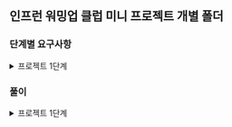 ## 인프런 워밍업 클럽 미니 프로젝트 개별 폴더

### 단계별 요구사항

<details>
<summary>프로젝트 1단계</summary>

#### 요구사항

- 프로젝트 최소 설정이 이루어져야 합니다.
- 팀 등록 기능
  - 회사에 있는 팀을 등록할 수 있어야 합니다. 팀이 가져야할 필수 정보는 다음과 같습니다.
  - `팀 이름`
- 직원 등록 기능
  - 직원을 등록할 수 있어야 합니다. 직원이 가져야할 필수 정보는 다음과 같습니다.
  - `직원 이름`
  - `팀의 매니저인지 매니저가 아닌지 여부`
  - `회사에 들어온 일자`
  - `생일`
- 팀 조회 기능
  - 모든 팀의 정보를 한 번에 조회할 수 있어야 합니다.

```json
{
  "result": [
    {
      "name": "팀 이름",
      "manager": "팀 매니저 이름",
      "memberCount": "팀 인원 수"
    }
  ]
}
```

- 직원 조회 기능

```json
{
  "result": [
    {
      "name": "직원 이름",
      "teamName": "소속 팀 이름",
      "role": "MANAGER or MEMBER",
      "birthday": "1999-09-09",
      "workStartDate": "2024-02-29"
    }
  ]
}
```

</details>

### 풀이

<details>
<summary>프로젝트 1단계</summary>


#### 중점 구현 사항

- 팀 등록 기능
- 팀 조회 기능
- 직원 등록 기능
- 직원 조회 기능
- 직업 룰(Manager, Member) 업데이트 기능
- 최대한 요구사항을 충족시키면서 `TDD` 로 구현
- `Controller Layer` 에 대해 `MockMvc` 를 활용, `Layer Level` 테스트 작성
- 각 기능에 대한 `Integration Test` 작성
- 각 기능에 대한 `Unit Test` 작성

#### 요청 값 검증

- `@Valid` 를 사용하여 요청값 검증

```java
public record MemberRegistrationRequest(
        @NotBlank(message = "이름은 필수 입력값 입니다.")
        String name,

        String teamName,

        @NotNull(message = "생일은 필수 입력값 입니다.")
        @JsonFormat(shape = JsonFormat.Shape.STRING, pattern = "yyyy-MM-dd", timezone = "Asia/Seoul")
        LocalDate birthday,

        @NotNull(message = "근무 시작일은 필수 입력값 입니다.")
        @JsonFormat(shape = JsonFormat.Shape.STRING, pattern = "yyyy-MM-dd", timezone = "Asia/Seoul")
        LocalDate workStartDate
) {
    // ...
}
```

#### 도메인 객체와 `Entity` 객체 분리

- `database` 연결을 위한 `entity` 객체와 도메인 로직을 담당하는 도메인 객체를 분리하여 관리
- 장점: 도메인 객체를 `POJO(Plain Old Java Object)` 로 관리 가능하다.
- 단점: JPA ORM 의 특정 기술(변경감지 등)을 사용할 수 없다.

```java
public record Member(Long id, String name, String teamName, Role role, LocalDate birthday,
                     LocalDate workStartDate) {

    // ...

    public Member updateRole() {
        if (this.role.equals(Role.MANAGER)) {
            return new Member(id, name, teamName, Role.MEMBER, birthday, workStartDate);
        }
        return new Member(id, name, teamName, Role.MANAGER, birthday, workStartDate);
    }

    public boolean isDuplicateMember(Member member) {
        return this.name.equals(member.name()) &&
                this.birthday.equals(member.birthday()) &&
                this.workStartDate.equals(member.workStartDate());
    }

    public boolean isTeamMember(String teamName) {
        return this.teamName.equals(teamName);
    }

    public boolean isTeamManager() {
        return this.role.equals(Role.MANAGER);
    }
}
```

- `Member` 도메인 객체
- 검증 또는 업데이트 등 도메인 로직 존재

```java
@Entity
@Table(name = "members")
public class MemberEntity {

    @Id
    @GeneratedValue(strategy = GenerationType.IDENTITY)
    private Long id;

    private String name;
    private String teamName;

    @Enumerated(EnumType.STRING)
    private Role role;

    private LocalDate birthday;
    private LocalDate workStartDate;

    protected MemberEntity() {
    }

    // model to entity or entity to model 처리 로직
}
```

- `Member entity` 객체
- `model to entity` 또는 `entity to model` 변환 로직만 존재
- 업데이트 또는 검증 로직은 `entity` 객체에 없다.

#### 계층간 추상화

- 계층간 추상화 진행
- 의존관계 역전 원칙(DIP)
- 구현체를 의존하지 않고 인터페이스를 의존하도록 설계
- 장점: 구현체를 갈아 끼우기 매우 편리하다.
- 단점: 작업 공수가 많이 들어가고, 설계가 복잡해진다.

```mermaid
flowchart LR
    Controller --> Service_Interface --> Service_구현체 --> Repository_Interface --> Repository_구현체
```
- 의존성 플로우 차트

#### TDD

- 테스트 주도 개발 방식 적용

#### 테스트 코드 작성

- `Rest Assured` 를 사용헤, `API` 요청 및 통합 테스트 작성
- `Fake` 를 활용해, `Service` 로직 테스트 작성
- `MockMvc` 를 활용해, `Controller Layer` 테스트 작성

#### API

```http request
### 맴버 조회 API
GET http://localhost:8080/api/v1/member

### 맴버 등록 API
POST http://localhost:8080/api/v1/member
Content-Type: application/json

{
  "name": "테스트팀원1",
  "teamName": "테스트1팀",
  "birthday": "1999-09-09",
  "workStartDate": "2024-02-29"
}

### 맴버 수정 API
PUT http://localhost:8080/api/v1/member
Content-Type: application/json

{
  "name": "테스트팀원1",
  "teamName": "테스트1팀",
  "birthday": "1999-09-09",
  "workStartDate": "2024-02-29"
}

### 팀 조회 API
GET http://localhost:8080/api/v1/team

### 팀 등록 API
POST http://localhost:8080/api/v1/team
Content-Type: application/json

{
  "name": "테스트1팀"
}
```

</details>


